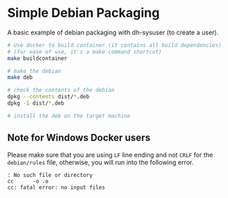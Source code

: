 # Simple Debian Packaging

A basic example of debian packaging with dh-sysuser (to create a user).

```sh
# Use docker to build container (it contains all build dependencies)
# (for ease of use, it's a make command shortcut)
make buildcontainer

# make the debian
make deb

# check the contents of the debian
dpkg --contents dist/*.deb
dpkg -I dist/*.deb

# install the deb on the target machine
```

## Note for Windows Docker users
Please make sure that you are using `LF` line ending and not `CRLF` for the `debian/rules` file, otherwise, you will run into the following error.

```
: No such file or directory
cc      -o .o
cc: fatal error: no input files
```
